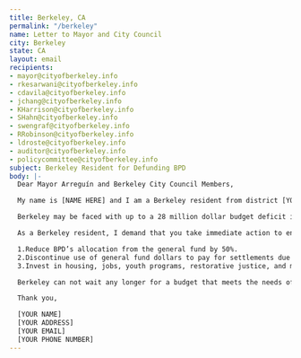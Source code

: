 ```yaml
---
title: Berkeley, CA
permalink: "/berkeley"
name: Letter to Mayor and City Council
city: Berkeley
state: CA
layout: email
recipients:
- mayor@cityofberkeley.info
- rkesarwani@cityofberkeley.info
- cdavila@cityofberkeley.info
- jchang@cityofberkeley.info
- KHarrison@cityofberkeley.info
- SHahn@cityofberkeley.info
- swengraf@cityofberkeley.info
- RRobinson@cityofberkeley.info
- ldroste@cityofberkeley.info
- auditor@cityofberkeley.info
- policycommittee@cityofberkeley.info
subject: Berkeley Resident for Defunding BPD
body: |-
  Dear Mayor Arreguín and Berkeley City Council Members,

  My name is [NAME HERE] and I am a Berkeley resident from district [YOUR DISTRICT]. BPD takes an enormous share of the city’s general fund, and that percentage has risen exponentially for the last two decades, taking away desperately needed resources from essential city programs and services. 38% of our city’s budget goes towards the police department, while only 10% goes towards health, housing, and community service.

  Berkeley may be faced with up to a 28 million dollar budget deficit in the FY2020-2021 and is set to invest 43% of the general fund in policing. That 74 million dollars is being used at the expense of vital public services such as housing and healthcare. The investment in policing has not made us safer -- BPD remains an embarrassment to the city and a lethal threat to Berkeley’s Black and Brown communities, while increased police spending shows no correlation to decreasing crime levels over the past 20 years. With Berkeley’s current finances in dire jeopardy, it is clear that we must defund the police.

  As a Berkeley resident, I demand that you take immediate action to ensure the following:

  1.Reduce BPD’s allocation from the general fund by 50%.
  2.Discontinue use of general fund dollars to pay for settlements due to police murder, misconduct, and negligence.
  3.Invest in housing, jobs, youth programs, restorative justice, and mental health workers to keep the community safe.

  Berkeley can not wait any longer for a budget that meets the needs of its residents. The only way to achieve this is to take immediate steps to defund BPD.

  Thank you,

  [YOUR NAME]
  [YOUR ADDRESS]
  [YOUR EMAIL]
  [YOUR PHONE NUMBER]
---
```


